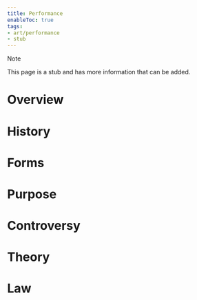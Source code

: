 ```yaml
---
title: Performance
enableToc: true
tags:
- art/performance
- stub
---
```


> [!note]
> This page is a stub and has more information that can be added.


# Overview

# History

# Forms

# Purpose

# Controversy

# Theory

# Law
